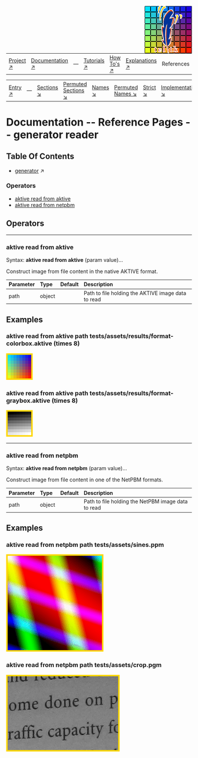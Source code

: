 <img src='../assets/aktive-logo-128.png' style='float:right;'>

||||||||
|---|---|---|---|---|---|---|
|[Project ↗](../../README.md)|[Documentation ↗](../index.md)|&mdash;|[Tutorials ↗](../tutorials.md)|[How To's ↗](../howtos.md)|[Explanations ↗](../explanations.md)|References|

|||||||||
|---|---|---|---|---|---|---|---|
|[Entry ↗](index.md)|&mdash;|[Sections ↘](bysection.md)|[Permuted Sections ↘](bypsection.md)|[Names ↘](byname.md)|[Permuted Names ↘](bypname.md)|[Strict ↘](strict.md)|[Implementations ↘](bylang.md)|

# Documentation -- Reference Pages -- generator reader

## Table Of Contents

  - [generator](generator.md) ↗


### Operators

 - [aktive read from aktive](#read_from_aktive)
 - [aktive read from netpbm](#read_from_netpbm)

## Operators

---
### <a name='read_from_aktive'></a> aktive read from aktive

Syntax: __aktive read from aktive__  (param value)...

Construct image from file content in the native AKTIVE format.

|Parameter|Type|Default|Description|
|:---|:---|:---|:---|
|path|object||Path to file holding the AKTIVE image data to read|

## Examples

### aktive read from aktive path tests/assets/results/format-colorbox.aktive (times 8)

<img src='example-00214.gif' alt='aktive read from aktive path tests/assets/results/format-colorbox.aktive (times 8)' style='border:4px solid gold'>

### aktive read from aktive path tests/assets/results/format-graybox.aktive (times 8)

<img src='example-00215.gif' alt='aktive read from aktive path tests/assets/results/format-graybox.aktive (times 8)' style='border:4px solid gold'>

---
### <a name='read_from_netpbm'></a> aktive read from netpbm

Syntax: __aktive read from netpbm__  (param value)...

Construct image from file content in one of the NetPBM formats.

|Parameter|Type|Default|Description|
|:---|:---|:---|:---|
|path|object||Path to file holding the NetPBM image data to read|

## Examples

### aktive read from netpbm path tests/assets/sines.ppm

<img src='example-00216.gif' alt='aktive read from netpbm path tests/assets/sines.ppm' style='border:4px solid gold'>

### aktive read from netpbm path tests/assets/crop.pgm

<img src='example-00217.gif' alt='aktive read from netpbm path tests/assets/crop.pgm' style='border:4px solid gold'>

